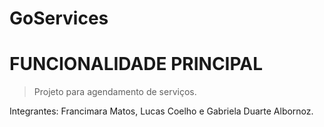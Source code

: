 # GoServices

# FUNCIONALIDADE PRINCIPAL
> Projeto para agendamento de serviços.

Integrantes:
 Francimara Matos, Lucas Coelho e Gabriela Duarte Albornoz.
